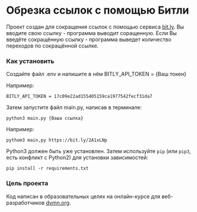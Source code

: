 # Обрезка ссылок с помощью Битли

Проект создан для сокращения ссылок с помощью сервиса
[bit.ly](https://app.bitly.com/Bn88hXs4s9J/dashboard/).
Вы вводите свою ссылку - программа выводит соращенную. Если Вы введёте сокращённую ссылку - программа выведет количество переходов по сокращённой ссылке.

### Как установить

Создайте файл .env и напишите в нём BITLY_API_TOKEN = {Ваш токен} 

Например:

```BITLY_API_TOKEN = 17c09e22ad155405159ca1977542fecf31da7```

Затем запустите файл main.py, написав в терминале:

```python3 main.py {Ваша ссылка}```

Например:

```pythom3 main,py https://bit.ly/2A1xLNp```



Python3 должен быть уже установлен. 
Затем используйте `pip` (или `pip3`, есть конфликт с Python2) для установки зависимостей:
```
pip install -r requirements.txt
```

### Цель проекта

Код написан в образовательных целях на онлайн-курсе для веб-разработчиков [dvmn.org](https://dvmn.org/).